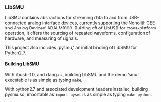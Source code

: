 ### LibSMU

LibSMU contains abstractions for streaming data to and from USB-connected analog interface devices, currently supporting the Nonolith CEE and Analog Devices' ADALM1000. Building off of LibUSB for cross-platform operation, it offers the sourcing of repeated waveforms, configuration of hardware, and measuring of signals.

This project also includes 'pysmu,' an initial binding of LibSMU for Python2.7.

#### Building LibSMU

With libusb-1.0, and clang++, building LibSMU and the demo 'smu' executable is as simple as typing `make`.

With python2.7 and associated development headers installed, building pysmu.so, importable as `import pysmu` is as simple as typing `make python`.
